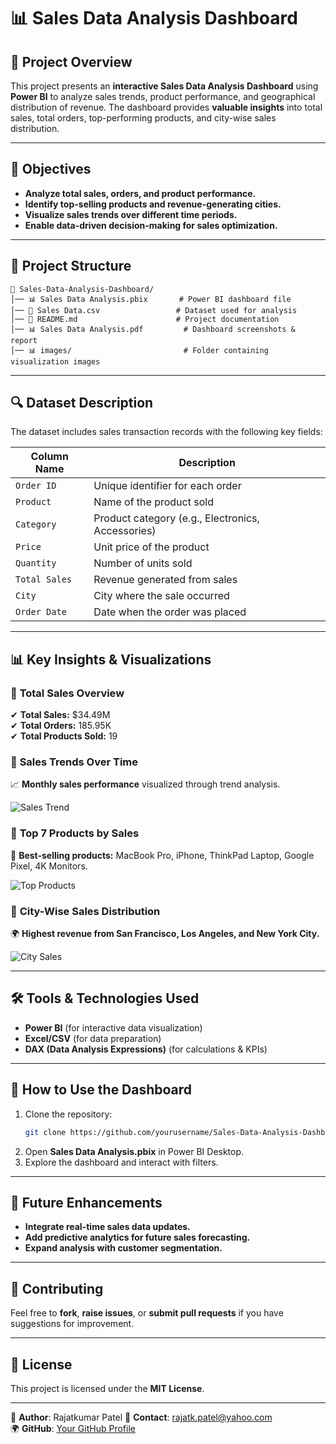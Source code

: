 # 📊 Sales Data Analysis Dashboard

## 📌 Project Overview  
This project presents an **interactive Sales Data Analysis Dashboard** using **Power BI** to analyze sales trends, product performance, and geographical distribution of revenue. The dashboard provides **valuable insights** into total sales, total orders, top-performing products, and city-wise sales distribution.

---

## 🎯 Objectives  
- **Analyze total sales, orders, and product performance.**  
- **Identify top-selling products and revenue-generating cities.**  
- **Visualize sales trends over different time periods.**  
- **Enable data-driven decision-making for sales optimization.**  

---

## 📂 Project Structure  
```
📁 Sales-Data-Analysis-Dashboard/
│── 📊 Sales Data Analysis.pbix       # Power BI dashboard file
│── 📄 Sales Data.csv                 # Dataset used for analysis
│── 📜 README.md                      # Project documentation
│── 📊 Sales Data Analysis.pdf         # Dashboard screenshots & report
│── 📊 images/                         # Folder containing visualization images
```

---

## 🔍 Dataset Description  
The dataset includes sales transaction records with the following key fields:  

| Column Name  | Description |
|-------------|-------------|
| `Order ID`  | Unique identifier for each order |
| `Product`   | Name of the product sold |
| `Category`  | Product category (e.g., Electronics, Accessories) |
| `Price`     | Unit price of the product |
| `Quantity`  | Number of units sold |
| `Total Sales` | Revenue generated from sales |
| `City`      | City where the sale occurred |
| `Order Date` | Date when the order was placed |

---

## 📊 Key Insights & Visualizations  

### 📌 **Total Sales Overview**  
✔ **Total Sales:** $34.49M  
✔ **Total Orders:** 185.95K  
✔ **Total Products Sold:** 19  

### 📌 **Sales Trends Over Time**  
📈 **Monthly sales performance** visualized through trend analysis.  

![Sales Trend](images/sales_trend.png)  

### 📌 **Top 7 Products by Sales**  
🔹 **Best-selling products:** MacBook Pro, iPhone, ThinkPad Laptop, Google Pixel, 4K Monitors.  

![Top Products](images/top_products.png)  

### 📌 **City-Wise Sales Distribution**  
🌍 **Highest revenue from San Francisco, Los Angeles, and New York City.**  

![City Sales](https://drive.google.com/file/d/1UuL-UCamqEEXZlYrxb_teac3FBmqQzeg/view?usp=sharing)  

---

## 🛠 Tools & Technologies Used  
- **Power BI** (for interactive data visualization)  
- **Excel/CSV** (for data preparation)  
- **DAX (Data Analysis Expressions)** (for calculations & KPIs)  

---

## 🚀 How to Use the Dashboard  
1. Clone the repository:  
   ```bash
   git clone https://github.com/yourusername/Sales-Data-Analysis-Dashboard.git
   ```
2. Open **Sales Data Analysis.pbix** in Power BI Desktop.  
3. Explore the dashboard and interact with filters.  

---

## 📌 Future Enhancements  
- **Integrate real-time sales data updates.**  
- **Add predictive analytics for future sales forecasting.**  
- **Expand analysis with customer segmentation.**  

---

## 🤝 Contributing  
Feel free to **fork**, **raise issues**, or **submit pull requests** if you have suggestions for improvement.  

---

## 📜 License  
This project is licensed under the **MIT License**.  

---

🔗 **Author**: Rajatkumar Patel
📧 **Contact**: rajatk.patel@yahoo.com  
🌍 **GitHub**: [Your GitHub Profile](https://github.com/rajatp3066)  
